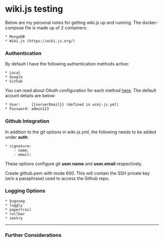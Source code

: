 # wiki.js testing

Below are my personal notes for getting wiki.js up and running. The docker-compose file is made up of 2 containers:

    * MongoDB
    * Wiki.js (https://wiki.js.org/)

### Authentication
By default I have the following authentication methods active:

    * Local
    * Google
    * Github

You can read about OAuth configuration for each method [here](https://docs.requarks.io/wiki/install/authentication). The default acount details are below:

    * User:     {{serverEmail}} (defined in wiki-js.yml)
    * Password: admin123

### Github Integration
In addition to the git options in wiki-js.yml, the following needs to be added under **auth**:

    * signature:
        - name:
        - email:

These options configure git **user.name** and **user.email** respectively. 

Create github.pem with mode 600. This will contain the SSH private key (w/o a passphrase) used to access the Github repo.

### Logging Options

    * bugsnag
    * loggly
    * papertrail
    * rollbar
    * sentry

---
### Further Considerations
